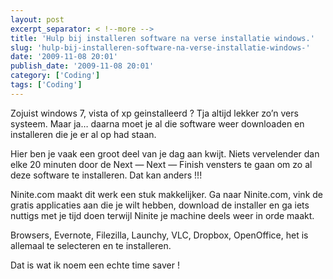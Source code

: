 ```yaml
---
layout: post
excerpt_separator: < !--more -->
title: 'Hulp bij installeren software na verse installatie windows.'
slug: 'hulp-bij-installeren-software-na-verse-installatie-windows-'
date: '2009-11-08 20:01'
publish_date: '2009-11-08 20:01'
category: ['Coding']
tags: ['Coding']
---
```

Zojuist windows 7, vista of xp geinstalleerd ? Tja altijd lekker zo’n vers
systeem. Maar ja… daarna moet je al die software weer downloaden en
installeren die je er al op had staan.  
  
Hier ben je vaak een groot deel van je dag aan kwijt. Niets vervelender dan
elke 20 minuten door de Next — Next — Finish vensters te gaan om zo al deze
software te installeren. Dat kan anders !!!  
  
Ninite.com maakt dit werk een stuk makkelijker. Ga naar Ninite.com, vink de
gratis applicaties aan die je wilt hebben, download de installer en ga iets
nuttigs met je tijd doen terwijl Ninite je machine deels weer in orde maakt.  
  
Browsers, Evernote, Filezilla, Launchy, VLC, Dropbox, OpenOffice, het is
allemaal te selecteren en te installeren.  
  
Dat is wat ik noem een echte time saver !

